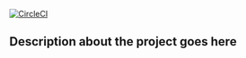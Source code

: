 [![CircleCI](https://circleci.com/gh/stackroute/boeing-wave3-syscop/tree/master.svg?style=svg)](https://circleci.com/gh/stackroute/boeing-wave3-syscop/tree/master)

## Description about the project goes here
